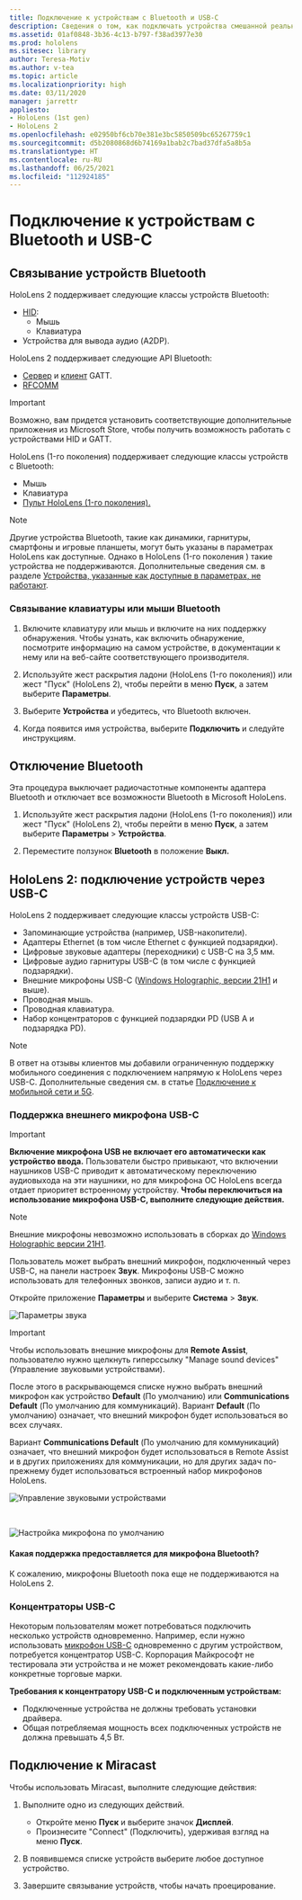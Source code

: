 ```yaml
---
title: Подключение к устройствам с Bluetooth и USB-C
description: Сведения о том, как подключать устройства смешанной реальности HoloLens к устройствам Bluetooth, USB-C и другим аксессуарам.
ms.assetid: 01af0848-3b36-4c13-b797-f38ad3977e30
ms.prod: hololens
ms.sitesec: library
author: Teresa-Motiv
ms.author: v-tea
ms.topic: article
ms.localizationpriority: high
ms.date: 03/11/2020
manager: jarrettr
appliesto:
- HoloLens (1st gen)
- HoloLens 2
ms.openlocfilehash: e02950bf6cb70e381e3bc5850509bc65267759c1
ms.sourcegitcommit: d5b2080868d6b74169a1bab2c7bad37dfa5a8b5a
ms.translationtype: HT
ms.contentlocale: ru-RU
ms.lasthandoff: 06/25/2021
ms.locfileid: "112924185"
---
```

# <a name="connect-to-bluetooth-and-usb-c-devices"></a>Подключение к устройствам с Bluetooth и USB-C

## <a name="pair-bluetooth-devices"></a>Связывание устройств Bluetooth

HoloLens 2 поддерживает следующие классы устройств Bluetooth:

- [HID](https://docs.microsoft.com/windows-hardware/drivers/hid/):
    - Мышь
    - Клавиатура
- Устройства для вывода аудио (A2DP).

HoloLens 2 поддерживает следующие API Bluetooth:
- [Сервер](https://docs.microsoft.com/windows/uwp/devices-sensors/gatt-server) и [клиент](https://docs.microsoft.com/windows/uwp/devices-sensors/gatt-client) GATT.
- [RFCOMM](https://docs.microsoft.com/windows/uwp/devices-sensors/send-or-receive-files-with-rfcomm)
>[!IMPORTANT]
> Возможно, вам придется установить соответствующие дополнительные приложения из Microsoft Store, чтобы получить возможность работать с устройствами HID и GATT.

HoloLens (1-го поколения) поддерживает следующие классы устройств с Bluetooth:

- Мышь
- Клавиатура
- [Пульт HoloLens (1-го поколения).](https://docs.microsoft.com/hololens/hololens1-clicker)

> [!NOTE]
> Другие устройства Bluetooth, такие как динамики, гарнитуры, смартфоны и игровые планшеты, могут быть указаны в параметрах HoloLens как доступные. Однако в HoloLens (1-го поколения ) такие устройства не поддерживаются. Дополнительные сведения см. в разделе [Устройства, указанные как доступные в параметрах, не работают](hololens-troubleshooting.md#devices-listed-as-available-in-settings-dont-work).

### <a name="pair-a-bluetooth-keyboard-or-mouse"></a>Связывание клавиатуры или мыши Bluetooth

1. Включите клавиатуру или мышь и включите на них поддержку обнаружения. Чтобы узнать, как включить обнаружение, посмотрите информацию на самом устройстве, в документации к нему или на веб-сайте соответствующего производителя.

1. Используйте жест раскрытия ладони (HoloLens (1-го поколения)) или жест "Пуск" (HoloLens 2), чтобы перейти в меню **Пуск**, а затем выберите **Параметры**.

1. Выберите **Устройства** и убедитесь, что Bluetooth включен.  

1. Когда появится имя устройства, выберите **Подключить** и следуйте инструкциям.

## <a name="disable-bluetooth"></a>Отключение Bluetooth

Эта процедура выключает радиочастотные компоненты адаптера Bluetooth и отключает все возможности Bluetooth в Microsoft HoloLens.

1. Используйте жест раскрытия ладони (HoloLens (1-го поколения)) или жест "Пуск" (HoloLens 2), чтобы перейти в меню **Пуск**, а затем выберите **Параметры** > **Устройства**.

1. Переместите ползунок **Bluetooth** в положение **Выкл.**

## <a name="hololens-2-connect-usb-c-devices"></a>HoloLens 2: подключение устройств через USB-C

HoloLens 2 поддерживает следующие классы устройств USB-C:

- Запоминающие устройства (например, USB-накопители).
- Адаптеры Ethernet (в том числе Ethernet с функцией подзарядки).
- Цифровые звуковые адаптеры (переходники) с USB-C на 3,5 мм.
- Цифровые аудио гарнитуры USB-C (в том числе с функцией подзарядки).
- Внешние микрофоны USB-C ([Windows Holographic, версии 21H1](hololens-release-notes.md#windows-holographic-version-21h1) и выше).
- Проводная мышь.
- Проводная клавиатура.
- Набор концентраторов с функцией подзарядки PD (USB A и подзарядка PD).


> [!NOTE]
> В ответ на отзывы клиентов мы добавили ограниченную поддержку мобильного соединения с подключением напрямую к HoloLens через USB-C. Дополнительные сведения см. в статье [Подключение к мобильной сети и 5G](hololens-cellular.md).

### <a name="usb-c-external-microphone-support"></a>Поддержка внешнего микрофона USB-C

> [!IMPORTANT]
> **Включение микрофона USB не включает его автоматически как устройство ввода.** Пользователи быстро привыкают, что включении наушников USB-C приводит к автоматическому переключению аудиовыхода на эти наушники, но для микрофона ОС HoloLens всегда отдает приоритет встроенному устройству. **Чтобы переключиться на использование микрофона USB-C, выполните следующие действия.**

> [!NOTE]
> Внешние микрофоны невозможно использовать в сборках до [Windows Holographic версии 21H1](hololens-release-notes.md#windows-holographic-version-21h1). 

Пользователь может выбрать внешний микрофон, подключенный через USB-C, на панели настроек **Звук**. Микрофоны USB-C можно использовать для телефонных звонков, записи аудио и т. п.

Откройте приложение **Параметры** и выберите **Система** > **Звук**.

![Параметры звука](images/usbc-mic-1.jpg)

> [!IMPORTANT]
> Чтобы использовать внешние микрофоны для **Remote Assist**, пользователю нужно щелкнуть гиперссылку "Manage sound devices" (Управление звуковыми устройствами).
>
> После этого в раскрывающемся списке нужно выбрать внешний микрофон как устройство **Default** (По умолчанию) или **Communications Default** (По умолчанию для коммуникаций). Вариант **Default** (По умолчанию) означает, что внешний микрофон будет использоваться во всех случаях.
>
> Вариант **Communications Default** (По умолчанию для коммуникаций) означает, что внешний микрофон будет использоваться в Remote Assist и в других приложениях для коммуникации, но для других задач по-прежнему будет использоваться встроенный набор микрофонов HoloLens.

![Управление звуковыми устройствами](images/usbc-mic-2.png)

<br>

![Настройка микрофона по умолчанию](images/usbc-mic-3.jpg)

#### <a name="what-about-bluetooth-microphone-support"></a>Какая поддержка предоставляется для микрофона Bluetooth?

К сожалению, микрофоны Bluetooth пока еще не поддерживаются на HoloLens 2.

### <a name="usb-c-hubs"></a>Концентраторы USB-C

Некоторым пользователям может потребоваться подключить несколько устройств одновременно. Например, если нужно использовать [микрофон USB-C](#usb-c-external-microphone-support) одновременно с другим устройством, потребуется концентратор USB-C. Корпорация Майкрософт не тестировала эти устройства и не может рекомендовать какие-либо конкретные торговые марки.

**Требования к концентратору USB-C и подключенным устройствам:**

- Подключенные устройства не должны требовать установки драйвера.
- Общая потребляемая мощность всех подключенных устройств не должна превышать 4,5 Вт.

## <a name="connect-to-miracast"></a>Подключение к Miracast

Чтобы использовать Miracast, выполните следующие действия:

1. Выполните одно из следующих действий.  

   - Откройте меню **Пуск** и выберите значок **Дисплей**.
   - Произнесите "Connect" (Подключить), удерживая взгляд на меню **Пуск**.  

1. В появившемся списке устройств выберите любое доступное устройство.

1. Завершите связывание устройств, чтобы начать проецирование.
